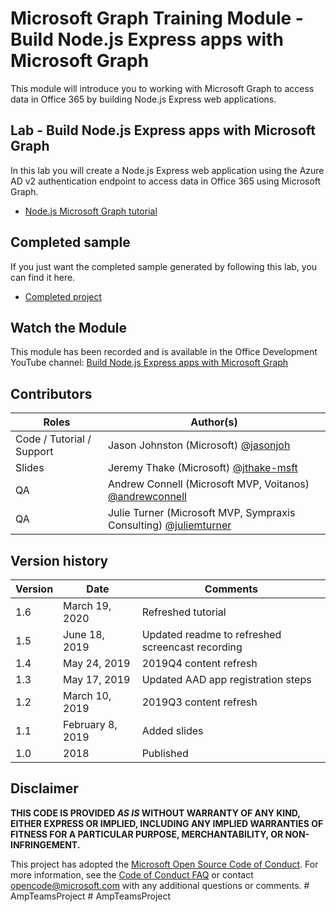 # Microsoft Graph Training Module - Build Node.js Express apps with Microsoft Graph

This module will introduce you to working with Microsoft Graph to access data in Office 365 by building Node.js Express web applications.

## Lab - Build Node.js Express apps with Microsoft Graph

In this lab you will create a Node.js Express web application using the Azure AD v2 authentication endpoint to access data in Office 365 using Microsoft Graph.

- [Node.js Microsoft Graph tutorial](https://docs.microsoft.com/graph/training/node-tutorial)

## Completed sample

If you just want the completed sample generated by following this lab, you can find it here.

- [Completed project](demo)

## Watch the Module

This module has been recorded and is available in the Office Development YouTube channel: [Build Node.js Express apps with Microsoft Graph](https://youtu.be/n6q8Cm-pTYY)

## Contributors

|           Roles            |                                           Author(s)                                           |
| -------------------------- | --------------------------------------------------------------------------------------------- |
| Code / Tutorial  / Support | Jason Johnston (Microsoft) [@jasonjoh](//github.com/jasonjoh)                                 |
| Slides                     | Jeremy Thake (Microsoft) [@jthake-msft](//github.com/jthake-msft)                             |
| QA                         | Andrew Connell (Microsoft MVP, Voitanos) [@andrewconnell](//github.com/andrewconnell)         |
| QA                         | Julie Turner (Microsoft MVP, Sympraxis Consulting) [@juliemturner](//github.com/juliemturner) |

## Version history

| Version |       Date       |                     Comments                     |
| ------- | ---------------- | ------------------------------------------------ |
| 1.6     | March 19, 2020   | Refreshed tutorial                               |
| 1.5     | June 18, 2019    | Updated readme to refreshed screencast recording |
| 1.4     | May 24, 2019     | 2019Q4 content refresh                           |
| 1.3     | May 17, 2019     | Updated AAD app registration steps               |
| 1.2     | March 10, 2019   | 2019Q3 content refresh                           |
| 1.1     | February 8, 2019 | Added slides                                     |
| 1.0     | 2018             | Published                                        |

## Disclaimer

**THIS CODE IS PROVIDED *AS IS* WITHOUT WARRANTY OF ANY KIND, EITHER EXPRESS OR IMPLIED, INCLUDING ANY IMPLIED WARRANTIES OF FITNESS FOR A PARTICULAR PURPOSE, MERCHANTABILITY, OR NON-INFRINGEMENT.**

This project has adopted the [Microsoft Open Source Code of Conduct](https://opensource.microsoft.com/codeofconduct/). For more information, see the [Code of Conduct FAQ](https://opensource.microsoft.com/codeofconduct/faq/) or contact [opencode@microsoft.com](mailto:opencode@microsoft.com) with any additional questions or comments.
#   A m p T e a m s P r o j e c t  
 #   A m p T e a m s P r o j e c t  
 